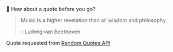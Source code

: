 📣 How about a quote before you go?

> Music is a higher revelation than all wisdom and philosophy.
>
> <p>- Ludwig van Beethoven</p>

Quote requested from [Random Quotes API](https://github.com/lukePeavey/quotable)
